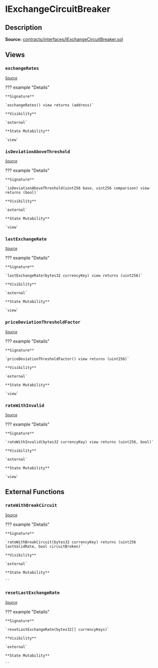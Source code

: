 # IExchangeCircuitBreaker

## Description

**Source:** [contracts/interfaces/IExchangeCircuitBreaker.sol](https://github.com/Synthetixio/synthetix/tree/v2.73.0-alpha/contracts/interfaces/IExchangeCircuitBreaker.sol)

## Views

### `exchangeRates`

<sub>[Source](https://github.com/Synthetixio/synthetix/tree/v2.73.0-alpha/contracts/interfaces/IExchangeCircuitBreaker.sol#L7)</sub>

??? example "Details"

    **Signature**

    `exchangeRates() view returns (address)`

    **Visibility**

    `external`

    **State Mutability**

    `view`

### `isDeviationAboveThreshold`

<sub>[Source](https://github.com/Synthetixio/synthetix/tree/v2.73.0-alpha/contracts/interfaces/IExchangeCircuitBreaker.sol#L13)</sub>

??? example "Details"

    **Signature**

    `isDeviationAboveThreshold(uint256 base, uint256 comparison) view returns (bool)`

    **Visibility**

    `external`

    **State Mutability**

    `view`

### `lastExchangeRate`

<sub>[Source](https://github.com/Synthetixio/synthetix/tree/v2.73.0-alpha/contracts/interfaces/IExchangeCircuitBreaker.sol#L15)</sub>

??? example "Details"

    **Signature**

    `lastExchangeRate(bytes32 currencyKey) view returns (uint256)`

    **Visibility**

    `external`

    **State Mutability**

    `view`

### `priceDeviationThresholdFactor`

<sub>[Source](https://github.com/Synthetixio/synthetix/tree/v2.73.0-alpha/contracts/interfaces/IExchangeCircuitBreaker.sol#L11)</sub>

??? example "Details"

    **Signature**

    `priceDeviationThresholdFactor() view returns (uint256)`

    **Visibility**

    `external`

    **State Mutability**

    `view`

### `rateWithInvalid`

<sub>[Source](https://github.com/Synthetixio/synthetix/tree/v2.73.0-alpha/contracts/interfaces/IExchangeCircuitBreaker.sol#L9)</sub>

??? example "Details"

    **Signature**

    `rateWithInvalid(bytes32 currencyKey) view returns (uint256, bool)`

    **Visibility**

    `external`

    **State Mutability**

    `view`

## External Functions

### `rateWithBreakCircuit`

<sub>[Source](https://github.com/Synthetixio/synthetix/tree/v2.73.0-alpha/contracts/interfaces/IExchangeCircuitBreaker.sol#L20)</sub>

??? example "Details"

    **Signature**

    `rateWithBreakCircuit(bytes32 currencyKey) returns (uint256 lastValidRate, bool circuitBroken)`

    **Visibility**

    `external`

    **State Mutability**

    ``

### `resetLastExchangeRate`

<sub>[Source](https://github.com/Synthetixio/synthetix/tree/v2.73.0-alpha/contracts/interfaces/IExchangeCircuitBreaker.sol#L18)</sub>

??? example "Details"

    **Signature**

    `resetLastExchangeRate(bytes32[] currencyKeys)`

    **Visibility**

    `external`

    **State Mutability**

    ``
